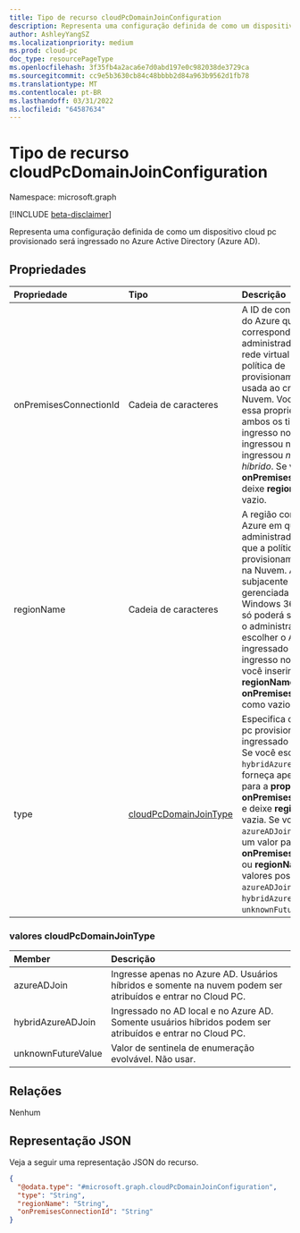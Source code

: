 ```yaml
---
title: Tipo de recurso cloudPcDomainJoinConfiguration
description: Representa uma configuração definida de como um dispositivo cloud pc provisionado será ingressado no Azure Active Directory.
author: AshleyYangSZ
ms.localizationpriority: medium
ms.prod: cloud-pc
doc_type: resourcePageType
ms.openlocfilehash: 3f35fb4a2aca6e7d0abd197e0c982038de3729ca
ms.sourcegitcommit: cc9e5b3630cb84c48bbbb2d84a963b9562d1fb78
ms.translationtype: MT
ms.contentlocale: pt-BR
ms.lasthandoff: 03/31/2022
ms.locfileid: "64587634"
---
```

# <a name="cloudpcdomainjoinconfiguration-resource-type"></a>Tipo de recurso cloudPcDomainJoinConfiguration

Namespace: microsoft.graph

[!INCLUDE [beta-disclaimer](../../includes/beta-disclaimer.md)]

Representa uma configuração definida de como um dispositivo cloud pc provisionado será ingressado no Azure Active Directory (Azure AD).

## <a name="properties"></a>Propriedades
|Propriedade|Tipo|Descrição|
|:---|:---|:---|
|onPremisesConnectionId|Cadeia de caracteres|A ID de conexão de rede do Azure que corresponde aos administradores de IT de rede virtual deseja que a política de provisionamento seja usada ao criar PCs na Nuvem. Você pode usar essa propriedade em ambos os tipos de ingresso no domínio: ingressou no _Azure AD_ ou ingressou _no Azure AD híbrido_. Se você inserir um **onPremisesConnectionId**, deixe **regionName** como vazio.|
|regionName|Cadeia de caracteres|A região com suporte do Azure em que o administrador de IT deseja que a política de provisionamento crie PCs na Nuvem. A rede virtual subjacente será criada e gerenciada pelo serviço Windows 365 base. Isso só poderá ser inserido se o administrador de IT escolher o Azure AD ingressado como o tipo de ingresso no domínio. Se você inserir um **regionName**, deixe **onPremisesConnectionId** como vazio.|
|type|[cloudPcDomainJoinType](#cloudpcdomainjointype-values)|Especifica como o cloud pc provisionado será ingressado no Azure AD. Se você escolher o `hybridAzureADJoin` tipo, forneça apenas um valor para a **propriedade onPremisesConnectionId** e deixe **regionName** como vazia. Se você escolher o `azureADJoin` tipo, forneça um valor para **onPremisesConnectionId** ou **regionName**. Os valores possíveis são: `azureADJoin`, `hybridAzureADJoin`, `unknownFutureValue`.|

### <a name="cloudpcdomainjointype-values"></a>valores cloudPcDomainJoinType

|Member|Descrição|
|:---|:---|
|azureADJoin|Ingresse apenas no Azure AD. Usuários híbridos e somente na nuvem podem ser atribuídos e entrar no Cloud PC.|
|hybridAzureADJoin|Ingressado no AD local e no Azure AD. Somente usuários híbridos podem ser atribuídos e entrar no Cloud PC.|
|unknownFutureValue|Valor de sentinela de enumeração evolvável. Não usar.|

## <a name="relationships"></a>Relações
Nenhum

## <a name="json-representation"></a>Representação JSON
Veja a seguir uma representação JSON do recurso.
<!-- {
  "blockType": "resource",
  "@odata.type": "microsoft.graph.cloudPcDomainJoinConfiguration"
}
-->
``` json
{
  "@odata.type": "#microsoft.graph.cloudPcDomainJoinConfiguration",
  "type": "String",
  "regionName": "String",
  "onPremisesConnectionId": "String"
}
```
